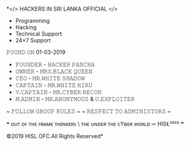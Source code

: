*</> HACKERS IN SRI LANKA OFFICIAL </>

- Programming
- Hacking
- Technical Support
- 24×7 Support

𝙵𝙾𝚄𝙽𝙳 𝙾𝙽 01-03-2019 

- 𝙵𝙾𝚄𝙽𝙳𝙴𝚁 - 𝙷𝙰𝙲𝙺𝙴𝚁 𝙿𝙰𝙽𝙲𝙷𝙰
- 𝙾𝚆𝙽𝙴𝚁 - 𝙼𝚁𝚂.𝙱𝙻𝙰𝙲𝙺 𝚀𝚄𝙴𝙴𝙽
- 𝙲𝙴𝙾 - 𝙼𝚁.𝚆𝙷𝙸𝚃𝙴 𝚂𝙷𝙰𝙳𝙾𝚆
- 𝙲𝙰𝙿𝚃𝙰𝙸𝙽 - 𝙼𝚁.𝚆𝙷𝙸𝚃𝙴 𝙷𝙸𝚁𝚄
- 𝚅.𝙲𝙰𝙿𝚃𝙰𝙸𝙽 - 𝙼𝚁.𝙲𝚈𝙱𝙴𝚁 𝚁𝙴𝙲𝙾𝙽
- 𝙼.𝙰𝙳𝙼𝙸𝙽 - 𝙼𝚁.𝙰𝙽𝙾𝙽𝚈𝙼𝙾𝚄𝚂 & 𝚄.𝙴𝚇𝙿𝙻𝙾𝙸𝚃𝙴𝚁

~ 𝙵𝙾𝙻𝙻𝙾𝚆 𝙶𝚁𝙾𝚄𝙿 𝚁𝚄𝙻𝙴𝚂 ~
~ 𝚁𝙴𝚂𝙿𝙴𝙲𝚃 𝚃𝙾 𝙰𝙳𝙼𝙸𝙽𝙸𝚂𝚃𝙾𝚁𝚂 ~

❝ ᴏᴜᴛ ᴏꜰ ᴛʜᴇ ꜰʀᴀᴍᴇ ᴛʜɪɴᴋᴇʀꜱ \ ᴛʜᴇ ᴜɴᴅᴇʀ ᴛʜᴇ ᴄYʙᴇʀ ᴡᴏʀʟᴅ ⇨ НІЅŁ²⁰²² ❞

©2019 HISL OFC.All Rights Reserved*
